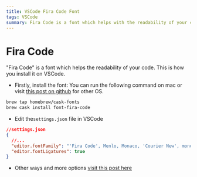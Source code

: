 ```yaml
---
title: VSCode Fira Code Font
tags: VSCode
summary: Fira Code is a font which helps with the readability of your code. This is how you install it on VSCode.
---
```


# Fira Code

"Fira Code" is a font which helps the readability of your code. This is how you install it on VSCode.

- Firstly, install the font:
  You can run the following command on mac or visit [this post on github](https://github.com/tonsky/FiraCode/wiki/Installing) for other OS.

```bash
brew tap homebrew/cask-fonts
brew cask install font-fira-code
```

- Edit the`settings.json` file in VSCode

```json
//settings.json
{
  //...
  "editor.fontFamily": "'Fira Code', Menlo, Monaco, 'Courier New', monospace",
  "editor.fontLigatures": true
}
```

- Other ways and more options [visit this post here](https://github.com/tonsky/FiraCode/wiki/VS-Code-Instructions)
